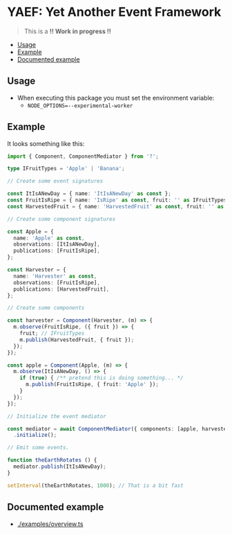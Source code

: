 # YAEF: Yet Another Event Framework

> This is a **!! Work in progress !!**

+ [Usage](#usage)
+ [Example](#example)
+ [Documented example](#documented-example)

## Usage

- When executing this package you must set the environment variable:
  - `NODE_OPTIONS=--experimental-worker`

## Example

It looks something like this:

```ts
import { Component, ComponentMediator } from '?';

type IFruitTypes = 'Apple' | 'Banana';

// Create some event signatures

const ItIsANewDay = { name: 'ItIsANewDay' as const };
const FruitIsRipe = { name: 'IsRipe' as const, fruit: '' as IFruitTypes };
const HarvestedFruit = { name: 'HarvestedFruit' as const, fruit: '' as IFruitTypes };

// Create some component signatures

const Apple = {
  name: 'Apple' as const,
  observations: [ItIsANewDay],
  publications: [FruitIsRipe],
};

const Harvester = {
  name: 'Harvester' as const,
  observations: [FruitIsRipe],
  publications: [HarvestedFruit],
};

// Create some components

const harvester = Component(Harvester, (m) => {
  m.observe(FruitIsRipe, ({ fruit }) => {
    fruit; // IFruitTypes
    m.publish(HarvestedFruit, { fruit });
  });
});

const apple = Component(Apple, (m) => {
  m.observe(ItIsANewDay, () => {
    if (true) { /** pretend this is doing something... */
      m.publish(FruitIsRipe, { fruit: 'Apple' });
    }
  });
});

// Initialize the event mediator

const mediator = await ComponentMediator({ components: [apple, harvester] })
  .initialize();

// Emit some events.

function theEarthRotates () {
  mediator.publish(ItIsANewDay);
}

setInterval(theEarthRotates, 1000); // That is a bit fast
```

## Documented example

- [./examples/overview.ts](./examples/overview.ts)
